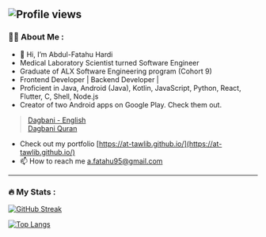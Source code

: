 ![Profile views](https://gpvc.arturio.dev/at-tawlib)
---
### :woman_technologist: About Me :
- 👋 Hi, I’m Abdul-Fatahu Hardi
- Medical Laboratory Scientist turned Software Engineer
- Graduate of ALX Software Engineering program (Cohort 9)
- Frontend Developer | Backend Developer |
- Proficient in Java, Android (Java), Kotlin, JavaScript, Python, React, Flutter, C, Shell, Node.js
- Creator of two Android apps on Google Play. Check them out.
> [Dagbani - English](https://play.google.com/store/apps/details?id=com.dagbani.dagbanidictionary) <br>
>[Dagbani Quran](https://play.google.com/store/apps/details?id=com.dagbani.quran)

- Check out my portfolio  [https://at-tawlib.github.io/](https://at-tawlib.github.io/)
- 📫 How to reach me a.fatahu95@gmail.com

---

### :fire: My Stats : 
 [![GitHub Streak](https://github-readme-streak-stats-omega-navy.vercel.app?user=at-tawlib&theme=dark&border_radius=5)](https://git.io/streak-stats)

  
 [![Top Langs](https://github-readme-stats.vercel.app/api/top-langs/?username=at-tawlib&layout=compact&theme=vision-friendly-dark)](https://github.com/at-tawlib/github-readme-stats)


<!---
at-tawlib/at-tawlib is a ✨ special ✨ repository because its `README.md` (this file) appears on your GitHub profile.
You can click the Preview link to take a look at your changes.
--->
